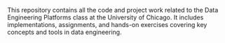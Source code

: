 This repository contains all the code and project work related to the Data Engineering Platforms class at the University of Chicago. It includes implementations, assignments, and hands-on exercises covering key concepts and tools in data engineering.
